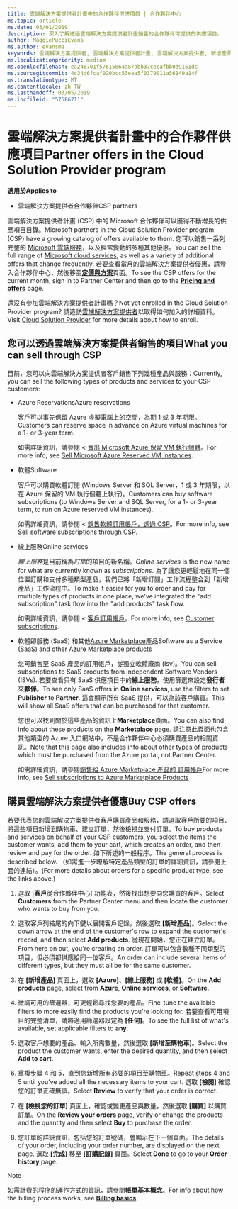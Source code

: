 ```yaml
---
title: 雲端解決方案提供者計畫中的合作夥伴供應項目 | 合作夥伴中心
ms.topic: article
ms.date: 03/01/2019
description: 深入了解透過雲端解決方案提供者計畫銷售的合作夥伴可提供的供應項目。
author: MaggiePucciEvans
ms.author: evansma
keywords: 雲端解決方案提供者, 雲端解決方案提供者計畫, 雲端解決方案提供者, 新增產品, 銷售給客戶, 合作夥伴供應項目, 雲端解決方案提供者供應項目, 雲端式服務, Azure, Office 365, Dynamics, 雲端解決方案提供者合作夥伴, 在雲端解決方案提供者中銷售, Azure RI, Azure 保留的虛擬機器執行個體, Azure Reservations, 線上服務, 訂閱軟體, AHUB, Azure 上的 SQL Server, Azure 上的 Windows Server, 客戶訂閱
ms.localizationpriority: medium
ms.openlocfilehash: ea246701f57615064a87abb37cecafbb0d9151dc
ms.sourcegitcommit: 4c34d6fcaf020bcc53eaa5f0379011a56149a14f
ms.translationtype: MT
ms.contentlocale: zh-TW
ms.lasthandoff: 03/05/2019
ms.locfileid: "57586711"
---
```

# <a name="partner-offers-in-the-cloud-solution-provider-program"></a><span data-ttu-id="a876e-104">雲端解決方案提供者計畫中的合作夥伴供應項目</span><span class="sxs-lookup"><span data-stu-id="a876e-104">Partner offers in the Cloud Solution Provider program</span></span> 

<span data-ttu-id="a876e-105">**適用於**</span><span class="sxs-lookup"><span data-stu-id="a876e-105">**Applies to**</span></span>

-  <span data-ttu-id="a876e-106">雲端解決方案提供者合作夥伴</span><span class="sxs-lookup"><span data-stu-id="a876e-106">CSP partners</span></span>

<span data-ttu-id="a876e-107">雲端解決方案提供者計畫 (CSP) 中的 Microsoft 合作夥伴可以獲得不斷增長的供應項目目錄。</span><span class="sxs-lookup"><span data-stu-id="a876e-107">Microsoft partners in the Cloud Solution Provider program (CSP) have a growing catalog of offers available to them.</span></span> <span data-ttu-id="a876e-108">您可以銷售一系列完整的 [Microsoft 雲端服務](https://partner.microsoft.com/cloud-solution-provider/products-and-services)，以及經常變動的多種其他優惠。</span><span class="sxs-lookup"><span data-stu-id="a876e-108">You can sell the full range of [Microsoft cloud services](https://partner.microsoft.com/cloud-solution-provider/products-and-services), as well as a variety of additional offers that change frequently.</span></span> <span data-ttu-id="a876e-109">若要查看當月的雲端解決方案提供者優惠，請登入合作夥伴中心，然後移至[**定價與方案**](https://partnercenter.microsoft.com/pcv/sales)頁面。</span><span class="sxs-lookup"><span data-stu-id="a876e-109">To see the CSP offers for the current month, sign in to Partner Center and then go to the [**Pricing and offers**](https://partnercenter.microsoft.com/pcv/sales) page.</span></span>  

<span data-ttu-id="a876e-110">還沒有參加雲端解決方案提供者計畫嗎？</span><span class="sxs-lookup"><span data-stu-id="a876e-110">Not yet enrolled in the Cloud Solution Provider program?</span></span> <span data-ttu-id="a876e-111">請造訪[雲端解決方案提供者](https://partner.microsoft.com/cloud-solution-provider)以取得如何加入的詳細資料。</span><span class="sxs-lookup"><span data-stu-id="a876e-111">Visit [Cloud Solution Provider](https://partner.microsoft.com/cloud-solution-provider) for more details about how to enroll.</span></span> 

## <a name="what-you-can-sell-through-csp"></a><span data-ttu-id="a876e-112">您可以透過雲端解決方案提供者銷售的項目</span><span class="sxs-lookup"><span data-stu-id="a876e-112">What you can sell through CSP</span></span>

<span data-ttu-id="a876e-113">目前，您可以向雲端解決方案提供者客戶銷售下列幾種產品與服務：</span><span class="sxs-lookup"><span data-stu-id="a876e-113">Currently, you can sell the following types of products and services to your CSP customers:</span></span>

- <span data-ttu-id="a876e-114">Azure Reservations</span><span class="sxs-lookup"><span data-stu-id="a876e-114">Azure reservations</span></span><br> 

    <span data-ttu-id="a876e-115">客戶可以事先保留 Azure 虛擬電腦上的空間，為期 1 或 3 年期限。</span><span class="sxs-lookup"><span data-stu-id="a876e-115">Customers can reserve space in advance on Azure virtual machines for a 1- or 3-year term.</span></span><br>
    
    <span data-ttu-id="a876e-116">如需詳細資訊，請參閱 <<c0> [ 賣出 Microsoft Azure 保留 VM 執行個體](azure-reservations.md)。</span><span class="sxs-lookup"><span data-stu-id="a876e-116">For more info, see [Sell Microsoft Azure Reserved VM Instances](azure-reservations.md).</span></span>

- <span data-ttu-id="a876e-117">軟體</span><span class="sxs-lookup"><span data-stu-id="a876e-117">Software</span></span><br>

    <span data-ttu-id="a876e-118">客戶可以購買軟體訂閱 (Windows Server 和 SQL Server，1 或 3 年期限，以在 Azure 保留的 VM 執行個體上執行)。</span><span class="sxs-lookup"><span data-stu-id="a876e-118">Customers can buy software subscriptions (to Windows Server and SQL Server, for a 1- or 3-year term, to run on Azure reserved VM instances).</span></span><br>
 
    <span data-ttu-id="a876e-119">如需詳細資訊，請參閱 <<c0> [ 銷售軟體訂用帳戶，透過 CSP](csp-software-subscriptions.md)。</span><span class="sxs-lookup"><span data-stu-id="a876e-119">For more info, see [Sell software subscriptions through CSP](csp-software-subscriptions.md).</span></span>  

- <span data-ttu-id="a876e-120">線上服務</span><span class="sxs-lookup"><span data-stu-id="a876e-120">Online services</span></span><br>

    <span data-ttu-id="a876e-121">*線上服務*是目前稱為*訂閱*的項目的新名稱。</span><span class="sxs-lookup"><span data-stu-id="a876e-121">*Online services* is the new name for what are currently known as *subscriptions*.</span></span> <span data-ttu-id="a876e-122">為了讓您更輕鬆地在同一個位置訂購和支付多種類型產品，我們已將「新增訂閱」工作流程整合到「新增產品」工作流程中。</span><span class="sxs-lookup"><span data-stu-id="a876e-122">To make it easier for you to order and pay for multiple types of products in one place, we've integrated the "add subscription" task flow into the "add products" task flow.</span></span><br>
    
    <span data-ttu-id="a876e-123">如需詳細資訊，請參閱 <<c0> [ 客戶訂用帳戶](customer-subscriptions.md)。</span><span class="sxs-lookup"><span data-stu-id="a876e-123">For more info, see [Customer subscriptions](customer-subscriptions.md).</span></span>

- <span data-ttu-id="a876e-124">軟體即服務 (SaaS) 和其他[Azure Marketplace](https://azuremarketplace.microsoft.com/marketplace)產品</span><span class="sxs-lookup"><span data-stu-id="a876e-124">Software as a Service (SaaS) and other [Azure Marketplace](https://azuremarketplace.microsoft.com/marketplace) products</span></span><br>

    <span data-ttu-id="a876e-125">您可銷售至 SaaS 產品的訂用帳戶，從獨立軟體廠商 (Isv)。</span><span class="sxs-lookup"><span data-stu-id="a876e-125">You can sell subscriptions to SaaS products from Independent Software Vendors (ISVs).</span></span> <span data-ttu-id="a876e-126">若要查看只有 SaaS 供應項目中的**線上服務**，使用篩選來設定**發行者**來**夥伴**。</span><span class="sxs-lookup"><span data-stu-id="a876e-126">To see only SaaS offers in **Online services**, use the filters to set **Publisher** to **Partner**.</span></span> <span data-ttu-id="a876e-127">這會顯示所有 SaaS 提供，可以為該客戶購買。</span><span class="sxs-lookup"><span data-stu-id="a876e-127">This will show all SaaS offers that can be purchased for that customer.</span></span><br>
    
    <span data-ttu-id="a876e-128">您也可以找到關於這些產品的資訊上**Marketplace**頁面。</span><span class="sxs-lookup"><span data-stu-id="a876e-128">You can also find info about these products on the **Marketplace** page.</span></span> <span data-ttu-id="a876e-129">請注意此頁面也包含其他類型的 Azure 入口網站中，不是合作夥伴中心必須購買產品的相關資訊。</span><span class="sxs-lookup"><span data-stu-id="a876e-129">Note that this page also includes info about other types of products which must be purchased from the Azure portal, not Partner Center.</span></span><br>

    <span data-ttu-id="a876e-130">如需詳細資訊，請參閱[銷售給 Azure Marketplace 產品的 訂用帳戶](sell-marketplace-products.md)</span><span class="sxs-lookup"><span data-stu-id="a876e-130">For more info, see [Sell subscriptions to Azure Marketplace Products](sell-marketplace-products.md)</span></span>


## <a name="buy-csp-offers"></a><span data-ttu-id="a876e-131">購買雲端解決方案提供者優惠</span><span class="sxs-lookup"><span data-stu-id="a876e-131">Buy CSP offers</span></span>

<span data-ttu-id="a876e-132">若要代表您的雲端解決方案提供者客戶購買產品和服務，請選取客戶所要的項目、將這些項目新增到購物車、建立訂單，然後檢視並支付訂單。</span><span class="sxs-lookup"><span data-stu-id="a876e-132">To buy products and services on behalf of your CSP customers, you select the items the customer wants, add them to your cart, which creates an order, and then review and pay for the order.</span></span> <span data-ttu-id="a876e-133">如下所述的一般程序。</span><span class="sxs-lookup"><span data-stu-id="a876e-133">The general process is described below.</span></span> <span data-ttu-id="a876e-134">（如需進一步瞭解特定產品類型的訂單的詳細資訊，請參閱上面的連結）。</span><span class="sxs-lookup"><span data-stu-id="a876e-134">(For more details about orders for a specific product type, see the links above.)</span></span>

1. <span data-ttu-id="a876e-135">選取 [**客戶**從合作夥伴中心] 功能表，然後找出想要向您購買的客戶。</span><span class="sxs-lookup"><span data-stu-id="a876e-135">Select **Customers** from the Partner Center menu and then locate the customer who wants to buy from you.</span></span> 

2. <span data-ttu-id="a876e-136">選取客戶列結尾的向下鍵以展開客戶記錄，然後選取 **\[新增產品\]**。</span><span class="sxs-lookup"><span data-stu-id="a876e-136">Select the down arrow at the end of the customer's row to expand the customer's record, and then select **Add products**.</span></span> <span data-ttu-id="a876e-137">從現在開始，您正在建立訂單。</span><span class="sxs-lookup"><span data-stu-id="a876e-137">From here on out, you're creating an order.</span></span> <span data-ttu-id="a876e-138">訂單可以包含數種不同類型的項目，但必須都供應給同一位客戶。</span><span class="sxs-lookup"><span data-stu-id="a876e-138">An order can include several items of different types, but they must all be for the same customer.</span></span>

3. <span data-ttu-id="a876e-139">在 **\[新增產品\]** 頁面上，選取 **\[Azure\]**、**\[線上服務\]** 或 **\[軟體\]**。</span><span class="sxs-lookup"><span data-stu-id="a876e-139">On the **Add products** page, select from **Azure**, **Online services**, or **Software**.</span></span>

4. <span data-ttu-id="a876e-140">微調可用的篩選器，可更輕鬆尋找您要的產品。</span><span class="sxs-lookup"><span data-stu-id="a876e-140">Fine-tune the available filters to more easily find the products you're looking for.</span></span> <span data-ttu-id="a876e-141">若要查看可用項目的完整清單，請將適用篩選器設定為 **\[任何\]**。</span><span class="sxs-lookup"><span data-stu-id="a876e-141">To see the full list of what's available, set applicable filters to **any**.</span></span> 

5. <span data-ttu-id="a876e-142">選取客戶想要的產品、輸入所需數量，然後選取 **\[新增至購物車\]**。</span><span class="sxs-lookup"><span data-stu-id="a876e-142">Select the product the customer wants, enter the desired quantity, and then select **Add to cart**.</span></span>

6. <span data-ttu-id="a876e-143">重複步驟 4 和 5，直到您新增所有必要的項目至購物車。</span><span class="sxs-lookup"><span data-stu-id="a876e-143">Repeat steps 4 and 5 until you’ve added all the necessary items to your cart.</span></span> <span data-ttu-id="a876e-144">選取 **\[檢閱\]** 確認您的訂單正確無誤。</span><span class="sxs-lookup"><span data-stu-id="a876e-144">Select **Review** to verify that your order is correct.</span></span>  

7. <span data-ttu-id="a876e-145">在 **\[檢視您的訂單\]** 頁面上，確認或變更產品與數量，然後選取 **\[購買\]** 以購買訂單。</span><span class="sxs-lookup"><span data-stu-id="a876e-145">On the **Review your orders** page, verify or change the products and the quantity and then select **Buy** to purchase the order.</span></span> 

8. <span data-ttu-id="a876e-146">您訂單的詳細資訊，包括您的訂單號碼，會顯示在下一個頁面。</span><span class="sxs-lookup"><span data-stu-id="a876e-146">The details of your order, including your order number, are displayed on the next page.</span></span> <span data-ttu-id="a876e-147">選取 **\[完成\]** 移至 **\[訂購記錄\]** 頁面。</span><span class="sxs-lookup"><span data-stu-id="a876e-147">Select **Done** to go to your **Order history** page.</span></span> 

> [!NOTE]
> <span data-ttu-id="a876e-148">如需計費的程序的運作方式的資訊，請參閱[**帳單基本概念**](https://docs.microsoft.com/en-us/partner-center/billing-basics)。</span><span class="sxs-lookup"><span data-stu-id="a876e-148">For info about how the billing process works, see [**Billing basics**](https://docs.microsoft.com/en-us/partner-center/billing-basics).</span></span>


